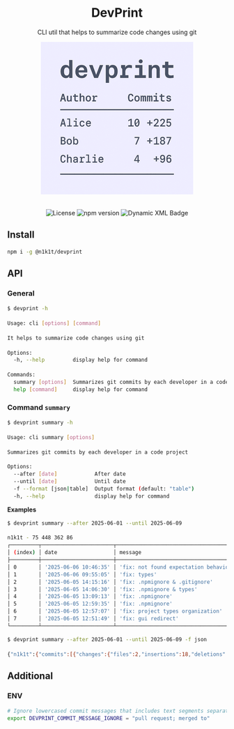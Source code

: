 
<div align='center'>
  <h1>DevPrint</h1>
  <p>CLI util that helps to summarize code changes using git</p>

  <img src="https://raw.githubusercontent.com/n1k1t/devprint/refs/heads/master/images/preview.png?raw=true" />

  <br />
  <br />

  ![License](https://img.shields.io/badge/License-MIT-yellow.svg)
  ![npm version](https://badge.fury.io/js/@n1k1t%2Fdevprint.svg)
  ![Dynamic XML Badge](https://img.shields.io/badge/dynamic/xml?url=https%3A%2F%2Fgithub.com%2Fn1k1t%2Fdevprint%2Fblob%2Fmaster%2Fcoverage%2Fcobertura-coverage.xml%3Fraw%3Dtrue&query=round(%2Fcoverage%2F%40line-rate%20*%201000)%20div%201000&label=coverage)
</div>

## Install

```bash
npm i -g @n1k1t/devprint
```

## API

### General

```bash
$ devprint -h

Usage: cli [options] [command]

It helps to summarize code changes using git

Options:
  -h, --help         display help for command

Commands:
  summary [options]  Summarizes git commits by each developer in a code project
  help [command]     display help for command
```

### Command `summary`

```bash
$ devprint summary -h

Usage: cli summary [options]

Summarizes git commits by each developer in a code project

Options:
  --after [date]            After date
  --until [date]            Until date
  -f --format [json|table]  Output format (default: "table")
  -h, --help                display help for command
```

**Examples**

```bash
$ devprint summary --after 2025-06-01 --until 2025-06-09

n1k1t - 75 448 362 86
┌─────────┬───────────────────────┬───────────────────────────────────────┬────────┬────────────┬───────────┬────────┐
│ (index) │ date                  │ message                               │ files  │ insertions │ deletions │ new    │
├─────────┼───────────────────────┼───────────────────────────────────────┼────────┼────────────┼───────────┼────────┤
│ 0       │ '2025-06-06 10:46:35' │ 'fix: not found expectation behavior' │ 2      │ 18         │ 7         │ 11     │
│ 1       │ '2025-06-06 09:55:05' │ 'fix: types'                          │ 26     │ 220        │ 148       │ 72     │
│ 2       │ '2025-06-05 14:15:16' │ 'fix: .npmignore & .gitignore'        │ 2      │ 20         │ 21        │ -1     │
│ 3       │ '2025-06-05 14:06:30' │ 'fix: .npmignore & types'             │ 2      │ 17         │ 19        │ -2     │
│ 4       │ '2025-06-05 13:09:13' │ 'fix: .npmignore'                     │ 1      │ 2          │ 0         │ 2      │
│ 5       │ '2025-06-05 12:59:35' │ 'fix: .npmignore'                     │ 1      │ 6          │ 3         │ 3      │
│ 6       │ '2025-06-05 12:57:07' │ 'fix: project types organization'     │ 38     │ 162        │ 162       │ 0      │
│ 7       │ '2025-06-05 12:51:49' │ 'fix: gui redirect'                   │ 3      │ 3          │ 2         │ 1      │
└─────────┴───────────────────────┴───────────────────────────────────────┴────────┴────────────┴───────────┴────────┘
```

```bash
$ devprint summary --after 2025-06-01 --until 2025-06-09 -f json

{"n1k1t":{"commits":[{"changes":{"files":2,"insertions":18,"deletions":7,"new":11},"date":"2025-06-06 10:46:35","message":"fix: not found expectation behavior"},{"changes":{"files":26,"insertions":220,"deletions":148,"new":72},"date":"2025-06-06 09:55:05","message":"fix: types"},{"changes":{"files":2,"insertions":20,"deletions":21,"new":-1},"date":"2025-06-05 14:15:16","message":"fix: .npmignore & .gitignore"},{"changes":{"files":2,"insertions":17,"deletions":19,"new":-2},"date":"2025-06-05 14:06:30","message":"fix: .npmignore & types"},{"changes":{"files":1,"insertions":2,"deletions":0,"new":2},"date":"2025-06-05 13:09:13","message":"fix: .npmignore"},{"changes":{"files":1,"insertions":6,"deletions":3,"new":3},"date":"2025-06-05 12:59:35","message":"fix: .npmignore"},{"changes":{"files":38,"insertions":162,"deletions":162,"new":0},"date":"2025-06-05 12:57:07","message":"fix: project types organization"},{"changes":{"files":3,"insertions":3,"deletions":2,"new":1},"date":"2025-06-05 12:51:49","message":"fix: gui redirect"}],"summary":{"files":75,"insertions":448,"deletions":362,"new":86}}}
```

## Additional

### ENV

```bash
# Ignore lowercased commit messages that includes text segments separated by ";"
export DEVPRINT_COMMIT_MESSAGE_IGNORE = "pull request; merged to"
```
